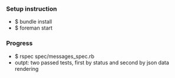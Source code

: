 <h3>Setup instruction</h3>
<ul>
    <li>$ bundle install</li>
    <li>$ foreman start</li>
</ul>

<h3>Progress</h3>
<ul>
    <li>$ rspec spec/messages_spec.rb</li>
    <li>outpt: two passed tests, first by status and second by json data rendering</li>
</ul>